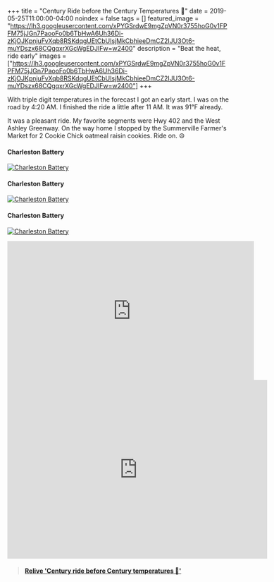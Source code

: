 +++
title =  "Century Ride before the Century Temperatures 💯"
date = 2019-05-25T11:00:00-04:00
noindex = false
tags = []
featured_image = "https://lh3.googleusercontent.com/xPYGSrdwE9mgZpVN0r3755hoG0v1FPFM75jJGn7PaooFo0b6TbHwA6Uh36Di-zKjOJKpnjuFvXqb8RSKdqgUEtCbUIsjMkCbhieeDmCZ2IJU3Ot6-muYDszx68CQgqxrXGcWgEDJIFw=w2400"
description = "Beat the heat, ride early"
images = ["https://lh3.googleusercontent.com/xPYGSrdwE9mgZpVN0r3755hoG0v1FPFM75jJGn7PaooFo0b6TbHwA6Uh36Di-zKjOJKpnjuFvXqb8RSKdqgUEtCbUIsjMkCbhieeDmCZ2IJU3Ot6-muYDszx68CQgqxrXGcWgEDJIFw=w2400"]
+++

With triple digit temperatures in the forecast I got an early start. I was on the road by 4:20 AM. I finished the ride a little after 11 AM. It was 91℉ already.

It was a pleasant ride. My favorite segments were Hwy 402 and the West Ashley Greenway. On the way home I stopped by the Summerville Farmer's Market for 2 Cookie Chick oatmeal raisin cookies. Ride on. ☮

#### Charleston Battery
[![Charleston Battery](https://lh3.googleusercontent.com/SjnFWrexS57jD7d2xbZTyG7f4Fl1q6Xbf8lBWvVEZMklV4wUVeAEHP_nPsvPa2FbxywXZA9q8-qeMB2Sh1Uqq74Hhm8DxxaIixqzYXDgkrJ-v1SN7T7XBvx21KHwwPD-xBP1zUtvmPU=w2400)](https://lh3.googleusercontent.com/SjnFWrexS57jD7d2xbZTyG7f4Fl1q6Xbf8lBWvVEZMklV4wUVeAEHP_nPsvPa2FbxywXZA9q8-qeMB2Sh1Uqq74Hhm8DxxaIixqzYXDgkrJ-v1SN7T7XBvx21KHwwPD-xBP1zUtvmPU=w2400)

#### Charleston Battery
[![Charleston Battery](https://lh3.googleusercontent.com/_HLO6za4RomWrvjTsPLaPzXX7ScGfVeKBjydainwJrIvovcXE0P2eRj_q2tjJvbaOc8t4I7YajJoEn3ocDmta2yExeZhlBMdGEQpMu6RFdnMUA2AkVZJ4M8k_DydfQqBE8XpZbeQK4o=w2400)](https://lh3.googleusercontent.com/_HLO6za4RomWrvjTsPLaPzXX7ScGfVeKBjydainwJrIvovcXE0P2eRj_q2tjJvbaOc8t4I7YajJoEn3ocDmta2yExeZhlBMdGEQpMu6RFdnMUA2AkVZJ4M8k_DydfQqBE8XpZbeQK4o=w2400)

#### Charleston Battery
[![Charleston Battery](https://lh3.googleusercontent.com/Zd3uY_GZdWI1oubjQITRGeJ_auBhp8TEWehnS9elSYwIjotZD8DX00QJNEGS8MT_MFWRpHP_QkJTMqzlRipRroiqtFgkb9VRCenT0p_v26wM4ITfbwbbJBopJAaKjWVxAl5zTOwIYjE=w2400)](https://lh3.googleusercontent.com/Zd3uY_GZdWI1oubjQITRGeJ_auBhp8TEWehnS9elSYwIjotZD8DX00QJNEGS8MT_MFWRpHP_QkJTMqzlRipRroiqtFgkb9VRCenT0p_v26wM4ITfbwbbJBopJAaKjWVxAl5zTOwIYjE=w2400)

<iframe width="560" height="315" src="https://www.youtube.com/embed/gSJnQKKAtLo" frameborder="0" allow="accelerometer; autoplay; encrypted-media; gyroscope; picture-in-picture" allowfullscreen></iframe>

<iframe height='405' width='590' frameborder='0' allowtransparency='true' scrolling='no' src='https://www.strava.com/activities/2396183252/embed/513e72a3291e0eb320613af432efb6b90cb98335'></iframe>

<blockquote class="embedly-card" data-card-controls="0" data-card-key="f1631a41cb254ca5b035dc5747a5bd75"><h4><a href="https://www.relive.cc/view/2396183252?r=embed-site">Relive 'Century ride before Century temperatures 💯'</a></h4></blockquote>
        <script async src="https://cdn.embedly.com/widgets/platform.js" charset="UTF-8"></script>
